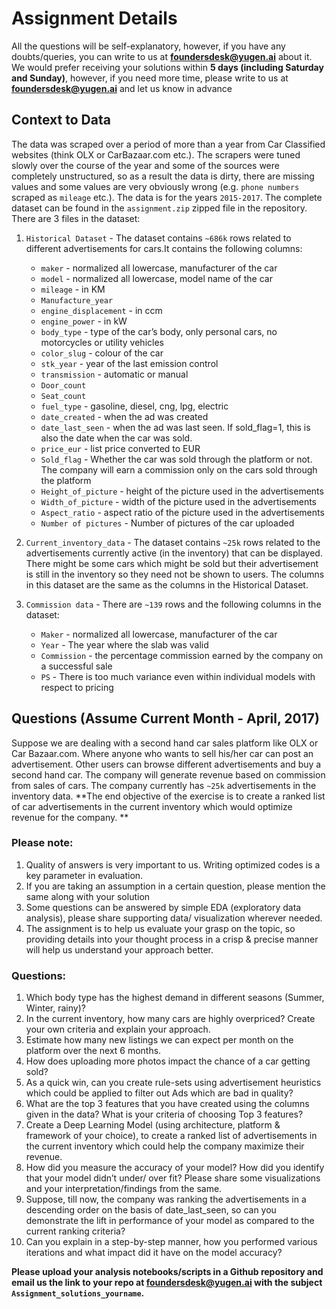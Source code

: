 # Assignment Details
All the questions will be self-explanatory, however, if you have any doubts/queries, you can write to us at **foundersdesk@yugen.ai** about it.
We would prefer receiving your solutions within **5 days (including Saturday and Sunday)**, however, if you need more time, please write to us at **foundersdesk@yugen.ai** and let us know in advance

## Context to Data
The data was scraped over a period of more than a year from Car Classified websites (think OLX or CarBazaar.com etc.). The scrapers were tuned slowly over the course of the year and some of the sources were completely unstructured, so as a result the data is dirty, there are missing values and some values are very obviously wrong (e.g. `phone numbers` scraped as `mileage` etc.). The data is for the years `2015-2017`. 
The complete dataset can be found in the `assignment.zip` zipped file in the repository.
There are 3 files in the dataset:
1. `Historical Dataset` - The dataset contains `~686k` rows related to different advertisements for cars.It contains the following columns:
    - `maker` - normalized all lowercase, manufacturer of the car
    - `model` - normalized all lowercase, model name of the car
    - `mileage` - in KM
    - `Manufacture_year`
    - `engine_displacement` - in ccm
    - `engine_power` - in kW
    - `body_type` - type of the car’s body, only personal cars, no motorcycles or utility vehicles
    - `color_slug` - colour of the car
    - `stk_year` - year of the last emission control
    - `transmission` - automatic or manual
    - `Door_count`
    - `Seat_count`
    - `fuel_type` - gasoline, diesel, cng, lpg, electric
    - `date_created` - when the ad was created
    - `date_last_seen` - when the ad was last seen. If sold_flag=1, this is also the date when the car was sold.
    - `price_eur` - list price converted to EUR
    - `Sold_flag` - Whether the car was sold through the platform or not. The company will earn a commission only on the cars sold through the platform
    - `Height_of_picture` - height of the picture used in the advertisements 
    - `Width_of_picture` - width of the picture used in the advertisements 
    - `Aspect_ratio` - aspect ratio of the picture used in the advertisements 
    - `Number of pictures` - Number of pictures of the car uploaded

2. `Current_inventory_data` - The dataset contains `~25k` rows related to the advertisements currently active (in the inventory) that can be displayed. There might be some cars which might be sold but their advertisement is still in the inventory so they need not be shown to users. The columns in this dataset are the same as the columns in the Historical Dataset.

3. `Commission data` - There are `~139` rows and the following columns in the dataset:
    - `Maker` - normalized all lowercase, manufacturer of the car
    - `Year` - The year where the slab was valid
    - `Commission` - the percentage commission earned by the company on a successful sale
    - `PS` - There is too much variance even within individual models with respect to pricing

## Questions (Assume Current Month -  April, 2017)

Suppose we are dealing with a second hand car sales platform like OLX or Car Bazaar.com. Where anyone who wants to sell his/her car can post an advertisement. Other users can browse different advertisements and buy a second hand car. The company will generate revenue based on commission from sales of cars. The company currently has `~25k` advertisements in the inventory data. **The end objective of the exercise is to create a ranked list of car advertisements in the current inventory which would optimize revenue for the company. **

### Please note:
1. Quality of answers is very important to us. Writing optimized codes is a key parameter in evaluation.
2. If you are taking an assumption in a certain question, please mention the same along with your solution
3. Some questions can be answered by simple EDA (exploratory data analysis), please share supporting data/ visualization wherever needed.
4. The assignment is to help us evaluate your grasp on the topic, so providing details into your thought process in a crisp & precise manner will help us understand your approach better.

### Questions:
1. Which body type has the highest demand in different seasons (Summer, Winter, rainy)?
2. In the current inventory, how many cars are highly overpriced? Create your own criteria and explain your approach.
3. Estimate how many new listings we can expect per month on the platform over the next 6 months.
4. How does uploading more photos impact the chance of a car getting sold? 
5. As a quick win, can you create rule-sets using advertisement heuristics which could be applied to filter out Ads which are bad in quality?
6. What are the top 3 features that you have created using the columns given in the data? What is your criteria of choosing Top 3 features?
7. Create a Deep Learning Model (using architecture, platform & framework of your choice), to create a ranked list of advertisements in the current inventory which could help the company maximize their revenue.
8. How did you measure the accuracy of your model? How did you identify that your model didn’t under/ over fit? Please share some visualizations and your interpretation/findings from the same.
9. Suppose, till now, the company was ranking the advertisements in a descending order on the basis of date_last_seen, so can you demonstrate the lift in performance of your model as compared to the current ranking criteria?
10. Can you explain in a step-by-step manner, how you performed various iterations and what impact did it have on the model accuracy?

**Please upload your analysis notebooks/scripts in a Github repository and email us the link to your repo at foundersdesk@yugen.ai with the subject `Assignment_solutions_yourname`.**
